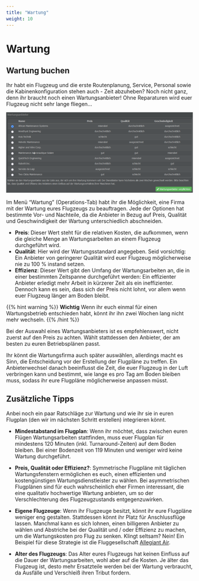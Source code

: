 ```yaml
---
title: "Wartung"
weight: 10
---
```


# Wartung

## Wartung buchen

Ihr habt ein Flugzeug und die erste Routenplanung, Service, Personal sowie die Kabinenkonfiguration stehen auch - Zeit abzuheben? Noch nicht ganz, denn ihr braucht noch einen Wartungsanbieter! Ohne Reparaturen wird euer Flugzeug nicht sehr lange fliegen...

![Auswahl eines Wartungspartners](wartung_03.PNG "Auswahl eines Wartungspartners")

Im Menü “Wartung” (Operations-Tab) habt ihr die Möglichkeit, eine Firma mit der Wartung eures Flugzeugs zu beauftragen. Jede der Optionen hat bestimmte Vor- und Nachteile, da die Anbieter in Bezug auf Preis, Qualität und Geschwindigkeit der Wartung unterschiedlich abschneiden.

* **Preis**: Dieser Wert steht für die relativen Kosten, die aufkommen, wenn die gleiche Menge an Wartungsarbeiten an einem Flugzeug durchgeführt wird.
* **Qualität**: Hier wird der Wartungsstandard angegeben. Seid vorsichtig: Ein Anbieter von geringerer Qualität wird euer Flugzeug möglicherweise nie zu 100 % instand setzen.
* **Effizienz**: Dieser Wert gibt den Umfang der Wartungsarbeiten an, die in einer bestimmten Zeitspanne durchgeführt werden: Ein effizienter Anbieter erledigt mehr Arbeit in kürzerer Zeit als ein ineffizienter. Dennoch kann es sein, dass sich der Preis nicht lohnt, vor allem wenn euer Flugzeug länger am Boden bleibt.

{{% hint warning %}}
**Wichtig**
Wenn ihr euch einmal für einen Wartungsbetrieb entschieden habt, könnt ihr ihn zwei Wochen lang nicht mehr wechseln.
{{% /hint %}}

Bei der Auswahl eines Wartungsanbieters ist es empfehlenswert, nicht zuerst auf den Preis zu achten. Wählt stattdessen den Anbieter, der am besten zu euren Betriebsplänen passt.

Ihr könnt die Wartungsfirma auch später auswählen, allerdings macht es Sinn, die Entscheidung vor der Erstellung der Flugpläne zu treffen. Ein Anbieterwechsel danach beeinflusst die Zeit, die euer Flugzeug in der Luft verbringen kann und bestimmt, wie lange es pro Tag am Boden bleiben muss, sodass ihr eure Flugpläne möglicherweise anpassen müsst.

## Zusätzliche Tipps

Anbei noch ein paar Ratschläge zur Wartung und wie ihr sie in euren Flugplan (den wir im nächsten Schritt erstellen) integrieren könnt.

* **Mindestabstand im Flugplan**: Wenn ihr möchtet, dass zwischen euren Flügen Wartungsarbeiten stattfinden, muss euer Flugplan für mindestens 120 Minuten (inkl. Turnaround-Zeiten) auf dem Boden bleiben. Bei einer Bodenzeit von 119 Minuten und weniger wird keine Wartung durchgeführt.

* **Preis, Qualität oder Effizienz?**: Symmetrische Flugpläne mit täglichen Wartungsfenstern ermöglichen es euch, einen effizienten und kostengünstigen Wartungsdienstleister zu wählen. Bei asymmetrischen Flugplänen sind für euch wahrscheinlich eher Firmen interessant, die eine qualitativ hochwertige Wartung anbieten, um so der Verschlechterung des Flugzeugzustands entgegenzuwirken.

* **Eigene Flugzeuge**: Wenn ihr Flugzeuge besitzt, könnt ihr eure Flugpläne weniger eng gestalten. Stattdessen könnt ihr Platz für Anschlussflüge lassen. Manchmal kann es sich lohnen, einen billigeren Anbieter zu wählen und Abstriche bei der Qualität und / oder Effizienz zu machen, um die Wartungskosten pro Flug zu senken. Klingt seltsam? Nein! Ein Beispiel für diese Strategie ist die Fluggesellschaft [Allegiant Air](http://en.wikipedia.org/wiki/Allegiant_Air#Costs).

* **Alter des Flugzeugs**: Das Alter eures Flugzeugs hat keinen Einfluss auf die Dauer der Wartungsarbeiten, wohl aber auf die Kosten. Je älter das Flugzeug ist, desto mehr Ersatzteile werden bei der Wartung verbraucht, da Ausfälle und Verschleiß ihren Tribut fordern.


